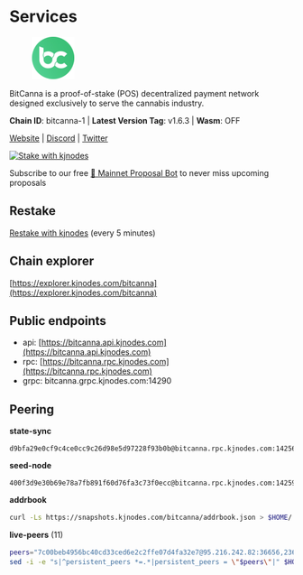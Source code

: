 # Services

<figure><img src="https://raw.githubusercontent.com/kj89/cosmos-images/main/logos/bitcanna.png" alt=""><figcaption></figcaption></figure>

BitCanna is a proof-of-stake (POS) decentralized payment network designed exclusively to serve the cannabis industry. 

**Chain ID**: bitcanna-1 | **Latest Version Tag**: v1.6.3 | **Wasm**: OFF

[Website](https://www.bitcanna.io) | [Discord](https://discord.gg/9AVrzaVQvs) | [Twitter](https://twitter.com/BitCannaGlobal)

[![Stake with kjnodes](https://i.ibb.co/cr44Q8j/button-stake-with-kjnodes.png)](https://restake.app/bitcanna/bcnavaloper1aym6s8eza7kjvnxuwxufrzccz6vqvgnsc47cc7)

Subscribe to our free [🤖 Mainnet Proposal Bot](https://t.me/kjnodes_proposal_bot) to never miss upcoming proposals

## Restake

[Restake with kjnodes](https://restake.app/bitcanna/bcnavaloper1aym6s8eza7kjvnxuwxufrzccz6vqvgnsc47cc7) (every 5 minutes)
## Chain explorer
[https://explorer.kjnodes.com/bitcanna](https://explorer.kjnodes.com/bitcanna)

## Public endpoints

* api: [https://bitcanna.api.kjnodes.com](https://bitcanna.api.kjnodes.com)
* rpc: [https://bitcanna.rpc.kjnodes.com](https://bitcanna.rpc.kjnodes.com)
* grpc: bitcanna.grpc.kjnodes.com:14290

## Peering

**state-sync**

```text
d9bfa29e0cf9c4ce0cc9c26d98e5d97228f93b0b@bitcanna.rpc.kjnodes.com:14256
```

**seed-node**

```text
400f3d9e30b69e78a7fb891f60d76fa3c73f0ecc@bitcanna.rpc.kjnodes.com:14259
```

**addrbook**
```bash
curl -Ls https://snapshots.kjnodes.com/bitcanna/addrbook.json > $HOME/.bcna/config/addrbook.json
```

**live-peers** (11)
```bash
peers="7c00beb4956bc40cd33ced6e2c2ffe07d4fa32e7@95.216.242.82:36656,23671067d0fd40aec523290585c7d8e91034a771@65.108.43.170:26656,4dabde84771e8689403ce7c8b76d27e555ab2f00@65.21.136.170:50656,b204222a9b6ca4eee39a836b7406483a5ad4e719@144.91.114.250:26656,803fc66e3bd7b724921ef9c40636067f36e880c6@65.108.199.222:32656,b212d5740b2e11e54f56b072dc13b6134650cfb5@169.155.168.54:26656,dd4d3c0de38aa0575436c34c237b33bc0dda3ef2@142.132.158.93:13056,07c829cf936db34be61143fabb09541d05aea899@65.108.98.124:64206,5af4f132d1c63cbe9d828d58522fdbb4bd508880@136.244.29.116:31656,0a658df9d9fab096983a12e6f878e87281a15ce6@5.189.128.119:27656,d9bfa29e0cf9c4ce0cc9c26d98e5d97228f93b0b@65.109.88.38:14256"
sed -i -e "s|^persistent_peers *=.*|persistent_peers = \"$peers\"|" $HOME/.bcna/config/config.toml
```
